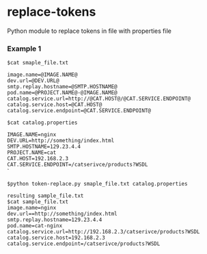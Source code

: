 # replace-tokens
Python module to replace tokens in file with properties file

### Example 1

`$cat smaple_file.txt`

`image.name=@IMAGE.NAME@`  
`dev.url=@DEV.URL@`  
`smtp.replay.hostname=@SMTP.HOSTNAME@`  
`pod.name=@PROJECT.NAME@-@IMAGE.NAME@`  
`catalog.service.url=http://@CAT.HOST@/@CAT.SERVICE.ENDPOINT@`  
`catalog.service.host=@CAT.HOST@`  
`catalog.service.endpoint=@CAT.SERVICE.ENDPOINT@`   


`$cat catalog.properties`  

`IMAGE.NAME=nginx`  
`DEV.URL=http://something/index.html`  
`SMTP.HOSTNAME=129.23.4.4`  
`PROJECT.NAME=cat`  
`CAT.HOST=192.168.2.3`  
`CAT.SERVICE.ENDPOINT=/catserivce/products?WSDL`  
`

`$python token-replace.py smaple_file.txt catalog.properties`   

`resulting sample_file.txt`  
`$cat sample_file.txt`  
`image.name=nginx`  
`dev.url==http://something/index.html`  
`smtp.replay.hostname=129.23.4.4`  
`pod.name=cat-nginx`  
`catalog.service.url=http://192.168.2.3/catserivce/products?WSDL`  
`catalog.service.host=192.168.2.3`  
`catalog.service.endpoint=/catserivce/products?WSDL`  
